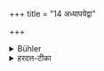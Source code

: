 +++
title = "14 अध्यापयेद्वा"

+++

<details><summary>Bühler</summary>

(See previous sUtra.)
</details>

<details><summary>हरदत्त-टीका</summary>

## सूत्रम्
अध्यापयेद्वा ॥ १४ ॥  
## टिप्पनी
अध्यापयितुकामोऽध्यापयन्वेति प्रकरणाद्गम्यते । सोऽपि तमनुज्ञाप्याध्यापयेदिति ॥ १४॥
</details>
